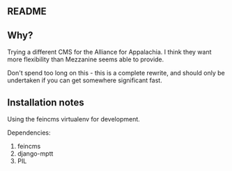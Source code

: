 README
------

## Why?

Trying a different CMS for the Alliance for Appalachia.
I think they want more flexibility than Mezzanine seems able to provide.

Don't spend too long on this - this is a complete rewrite, and should only be undertaken if you can
get somewhere significant fast. 

## Installation notes

Using the feincms virtualenv for development.

Dependencies:

1. feincms
2. django-mptt
3. PIL
